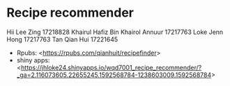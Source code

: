 # __Recipe recommender__

Hii Lee Zing 17218828
Khairul Hafiz Bin Khairol Annuur 17217763
Loke Jenn Hong 17217763
Tan Qian Hui 17221645

- Rpubs: <<https://rpubs.com/qianhuit/recipefinder>>
- shiny apps: <<https://jhloke24.shinyapps.io/wqd7001_recipe_recommender/?_ga=2.116073605.22655245.1592568784-1238603009.1592568784>>


